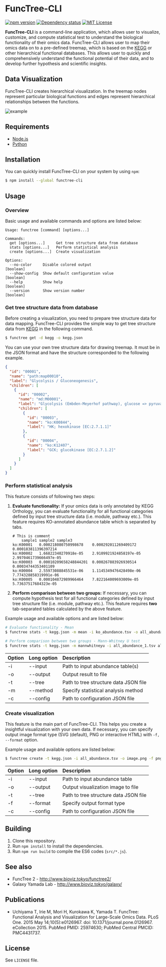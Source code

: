 # FuncTree-CLI
[![npm version](https://img.shields.io/npm/v/functree-cli.svg)](https://www.npmjs.com/package/functree-cli)
[![Dependency status](https://david-dm.org/yyuuta88/functree-cli.svg)](https://david-dm.org/yyuuta88/functree-cli)
[![MIT License](https://img.shields.io/npm/l/functree-cli.svg)](LICENSE)

**FuncTree-CLI** is a command-line application, which allows user to visualize, customize, and compute statistical test to understand the biological functionality of their omics data. FuncTree-CLI allows user to map their omics data on to a pre-defined treemap, which is based on the [KEGG](http://www.genome.jp/kegg/) or other hierarchical functional databases. This allows user to quickly and comprehensively understand the functional potential of their data, and to develop further hypothesis and scientific insights.

## Data Visualization
FuncTree-CLI creates hierarchical visualization. In the treemap nodes represent particular biological functions and edges represent hierarchical relationships between the functions.

![example](docs/example.png)

## Requirements
- [Node.js](https://nodejs.org/)
- [Python](https://www.python.org/)

## Installation
You can quickly install FuncTree-CLI on your system by using `npm`:
```bash
$ npm install --global functree-cli
```

## Usage
### Overview
Basic usage and available commands and options are listed below:
```
Usage: functree [command] [options...]

Commands:
  get [options...]     Get tree structure data from database
  stats [options...]   Perform statistical analysis
  create [options...]  Create visualization

Options:
  --no-color     Disable colored output                                                    [boolean]
  --show-config  Show default configuration value                                          [boolean]
  --help         Show help                                                                 [boolean]
  --version      Show version number                                                       [boolean]
```

### Get tree structure data from database
Before creating a visualization, you need to prepare tree structure data for data mapping.
FuncTree-CLI provides the simple way to get tree structure data from [KEGG](http://www.genome.jp/kegg/) in the following command.
```bash
$ functree get -d kegg -o kegg.json
```

You can use your own tree structure data for drawing treemap. It must be in the JSON format and have the structure corresponded to the following example.
```json
{
  "id": "00001",
  "name": "path:map00010",
  "label": "Glycolysis / Gluconeogenesis",
  "children": [
    {
      "id": "00002",
      "name": "md:M00001",
      "label": "Glycolysis (Embden-Meyerhof pathway), glucose => pyruvate",
      "children": [
        {
          "id": "00003",
          "name": "ko:K00844",
          "label": "HK; hexokinase [EC:2.7.1.1]"
        },
        {
          "id": "00004",
          "name": "ko:K12407",
          "label": "GCK; glucokinase [EC:2.7.1.2]"
        }
      ]
    }
  ]
}
```

### Perform statistical analysis
This feature consists of following two steps:

1. **Evaluate functionality:** If your omics data is only annotated by KEGG Orthology, you can evaluate functionality for all functional categories defined by input tree structure data (i.e. module, pathway etc.). This feature requires KO-annotated abundance table which is separated by tabs.
    ```
    # This is comment
    	sample1	sample2	sample3
    ko:K00001	0.000218080750998678	0.000292011269409172	0.000183811396397214
    ko:K00002	1.66822340270918e-05	2.9109921924858197e-05	2.9970461739666497e-05
    ko:K00003	0.00010209658248844201	0.000267883926930514	0.00034744353401109
    ko:K00004	2.55973088845531e-06	1.1145349476428498e-06	7.774328858319991e-06
    ko:K00005	0.000104872989966464	7.822164009693009e-05	5.73637517684323e-05
    ```

1. **Perform comparison between two groups:** If necessary, you can compute hypothesis test for all functional categories defined by input tree structure file (i.e. module, pathway etc.). This feature requires **two** tab-separated tables calculated by the above feature.

Example usage and available options and  are listed below:
```bash
# Evaluate functionality - Mean
$ functree stats -t kegg.json -m mean -i ko_abundance.tsv -o all_abundance.tsv

# Perform comparison between two groups - Mann-Whitney U test
$ functree stats -t kegg.json -m mannwhitneyu -i all_abundance_1.tsv all_abundance_2.tsv -o all_pvalue.tsv
```

| Option | Long option | Description |
|:--|:--|:--|
| -i | --input | Path to input abundance table(s) |
| -o | --output | Output result to file |
| -t | --tree | Path to tree structure data JSON file |
| -m | --method | Specify statistical analysis method |
| -c | --config | Path to configuration JSON file |

### Create visualization
This feature is the main part of FuncTree-CLI. This helps you create a insightful visualization with your own data. If necessary, you can specify output image format type (SVG (default), PNG or interactive HTML) with `-f, --format` option.

Example usage and available options are listed below:
```bash
$ functree create -t kegg.json -i all_abundance.tsv -o image.png -f png
```

| Option | Long option | Description |
|:--|:--|:--|
| -i | --input | Path to input abundance table |
| -o | --output | Output visualization image to file |
| -t | --tree | Path to tree structure data JSON file |
| -f | --format | Specify output format type |
| -c | --config | Path to configuration JSON file |

## Building
1. Clone this repository.
1. Run `npm install` to install the dependencies.
1. Run `npm run build` to compile the ES6 codes (`src/*.js`).

## See also
- FuncTree 2 - http://www.bioviz.tokyo/functree2/
- Galaxy Yamada Lab - http://www.bioviz.tokyo/galaxy/

## Publications
- Uchiyama T, Irie M, Mori H, Kurokawa K, Yamada T. FuncTree: Functional Analysis and Visualization for Large-Scale Omics Data. PLoS One. 2015 May 14;10(5):e0126967. doi: 10.1371/journal.pone.0126967. eCollection 2015. PubMed PMID: 25974630; PubMed Central PMCID: PMC4431737.

## License
See `LICENSE` file.
